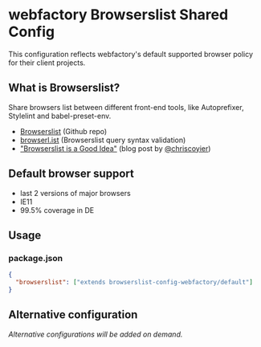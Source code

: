 # webfactory Browserslist Shared Config

This configuration reflects webfactory's default supported browser policy for their client projects.

## What is Browserslist?

Share browsers list between different front-end tools, like Autoprefixer, Stylelint and babel-preset-env.

- [Browserslist](https://github.com/ai/browserslist) (Github repo)
- [browserl.ist](http://browserl.ist) (Browserslist query syntax validation)
- ["Browserslist is a Good Idea"](https://css-tricks.com/browserlist-good-idea/) (blog post by [@chriscoyier](https://github.com/chriscoyier))

## Default browser support

- last 2 versions of major browsers
- IE11
- 99.5% coverage in DE

## Usage

### package.json

```json
{
  "browserslist": ["extends browserslist-config-webfactory/default"]
}
```

## Alternative configuration

_Alternative configurations will be added on demand._
